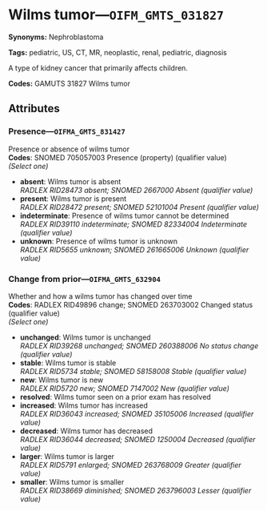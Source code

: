 # Wilms tumor—`OIFM_GMTS_031827`

**Synonyms:** Nephroblastoma

**Tags:** pediatric, US, CT, MR, neoplastic, renal, pediatric, diagnosis

A type of kidney cancer that primarily affects children.

**Codes:** GAMUTS 31827 Wilms tumor

## Attributes

### Presence—`OIFMA_GMTS_831427`

Presence or absence of wilms tumor  
**Codes**: SNOMED 705057003 Presence (property) (qualifier value)  
*(Select one)*

- **absent**: Wilms tumor is absent  
_RADLEX RID28473 absent; SNOMED 2667000 Absent (qualifier value)_
- **present**: Wilms tumor is present  
_RADLEX RID28472 present; SNOMED 52101004 Present (qualifier value)_
- **indeterminate**: Presence of wilms tumor cannot be determined  
_RADLEX RID39110 indeterminate; SNOMED 82334004 Indeterminate (qualifier value)_
- **unknown**: Presence of wilms tumor is unknown  
_RADLEX RID5655 unknown; SNOMED 261665006 Unknown (qualifier value)_

### Change from prior—`OIFMA_GMTS_632904`

Whether and how a wilms tumor has changed over time  
**Codes**: RADLEX RID49896 change; SNOMED 263703002 Changed status (qualifier value)  
*(Select one)*

- **unchanged**: Wilms tumor is unchanged  
_RADLEX RID39268 unchanged; SNOMED 260388006 No status change (qualifier value)_
- **stable**: Wilms tumor is stable  
_RADLEX RID5734 stable; SNOMED 58158008 Stable (qualifier value)_
- **new**: Wilms tumor is new  
_RADLEX RID5720 new; SNOMED 7147002 New (qualifier value)_
- **resolved**: Wilms tumor seen on a prior exam has resolved  
- **increased**: Wilms tumor has increased  
_RADLEX RID36043 increased; SNOMED 35105006 Increased (qualifier value)_
- **decreased**: Wilms tumor has decreased  
_RADLEX RID36044 decreased; SNOMED 1250004 Decreased (qualifier value)_
- **larger**: Wilms tumor is larger  
_RADLEX RID5791 enlarged; SNOMED 263768009 Greater (qualifier value)_
- **smaller**: Wilms tumor is smaller  
_RADLEX RID38669 diminished; SNOMED 263796003 Lesser (qualifier value)_